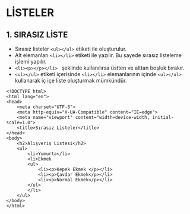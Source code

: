 # LİSTELER 
## 1. SIRASIZ LİSTE
- Sırasız listeler ```<ul></ul>``` etiketi ile oluşturulur.
- Alt elemanları  ``` <li></li> ``` etiketi ile yazılır. Bu sayede sırasız listeleme işlemi yapılır.
-  ```<li><p></p></li> ``` şeklinde kullanılırsa üstten ve alttan boşluk bırakır.
- ```<ul></ul>``` etiketi içerisinde ```<li></li>``` elemanlarının içinde ```<ul></ul>``` kullanarak iç içe liste oluşturmak mümkündür.

```
<!DOCTYPE html>
<html lang="en">
<head>
    <meta charset="UTF-8">
    <meta http-equiv="X-UA-Compatible" content="IE=edge">
    <meta name="viewport" content="width=device-width, initial-scale=1.0">
    <title>Sırasız Listeler</title>
</head>
<body>
    <h2>Alışveriş Listesi</h2>
    <ul>
        <li>Yumurta</li>
        <li>Ekmek
        <ul>
            <li><p>Kepek Ekmek </p></li>
            <li><p>Çavdar Ekmek</p></li>
            <li><p>Normal Ekmek</p></li>
        </ul>
        </li>
    </ul>
</body>
</html>
```

<br>
